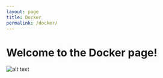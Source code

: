 ```yaml
---
layout: page
title: Docker
permalink: /docker/
---
```


# Welcome to the Docker page!
![alt text](<Screenshot 2024-11-18 at 3.01.12 AM.png>)
